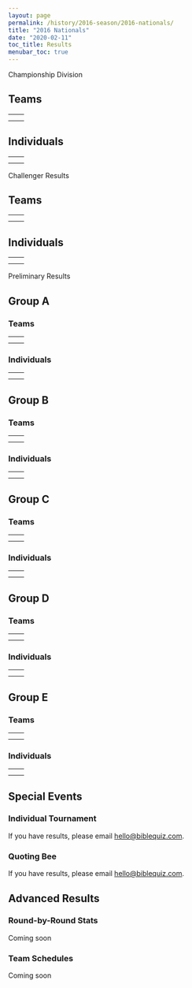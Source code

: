 ```yaml
---
layout: page
permalink: /history/2016-season/2016-nationals/
title: "2016 Nationals"
date: "2020-02-11"
toc_title: Results
menubar_toc: true
---
```


Championship Division

## Teams

<table class=""><tbody><tr><td></td><td></td></tr><tr><td></td><td></td></tr></tbody></table>

## Individuals

<table class=""><tbody><tr><td></td><td></td></tr><tr><td></td><td></td></tr></tbody></table>

Challenger Results

## Teams

<table class=""><tbody><tr><td></td><td></td></tr><tr><td></td><td></td></tr></tbody></table>

## Individuals

<table class=""><tbody><tr><td></td><td></td></tr><tr><td></td><td></td></tr></tbody></table>

Preliminary Results

## Group A

### Teams

<table class=""><tbody><tr><td></td><td></td></tr><tr><td></td><td></td></tr></tbody></table>

### Individuals

<table class=""><tbody><tr><td></td><td></td></tr><tr><td></td><td></td></tr></tbody></table>

## Group B

### Teams

<table class=""><tbody><tr><td></td><td></td></tr><tr><td></td><td></td></tr></tbody></table>

### Individuals

<table class=""><tbody><tr><td></td><td></td></tr><tr><td></td><td></td></tr></tbody></table>

## Group C

### Teams

<table class=""><tbody><tr><td></td><td></td></tr><tr><td></td><td></td></tr></tbody></table>

### Individuals

<table class=""><tbody><tr><td></td><td></td></tr><tr><td></td><td></td></tr></tbody></table>

## Group D

### Teams

<table class=""><tbody><tr><td></td><td></td></tr><tr><td></td><td></td></tr></tbody></table>

### Individuals

<table class=""><tbody><tr><td></td><td></td></tr><tr><td></td><td></td></tr></tbody></table>

## Group E

### Teams

<table class=""><tbody><tr><td></td><td></td></tr><tr><td></td><td></td></tr></tbody></table>

### Individuals

<table class=""><tbody><tr><td></td><td></td></tr><tr><td></td><td></td></tr></tbody></table>

## Special Events

### Individual Tournament

If you have results, please email [hello@biblequiz.com](mailto:hello@biblequiz.com).

### Quoting Bee

If you have results, please email [hello@biblequiz.com](mailto:hello@biblequiz.com).

## Advanced Results

### Round-by-Round Stats

Coming soon

### Team Schedules

Coming soon